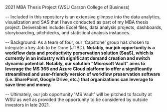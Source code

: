 2021 MBA Thesis Project (WSU Carson College of Business)

-- Included in this repository is an extensive glimpse into the data analytics, visualization and SAS that I have conducted as part of my MBA thesis project. Deliverables include: Excel files, data analysis projects, dashboards, storyboarding, pitchdecks, and statistical analysis instances.  

--  Background: As a team of four, our 'Capstone' group has chosen to integrate a key Job to be Done (JTBD). **Notably, our job opportunity is a workflow data and productivity perservation solution (SaaS), which is currently in an industry with significant demand creation and switch dynamic potential. Notably, our solution "Microsoft Vault" aims to leverage the MS 365 and Azure Cloud platform to offer a significantly streamlined and user-friendly version of workflow preservation software (i.e. SharePoint, Google Drive, etc.) that organizations can leverage to save time and money.** 

-- Ultimately, our job opportunity 'MS Vault' will be pitched to faculty at WSU as well as provided the opportunity to be considered by outside investors in late 2021.  
